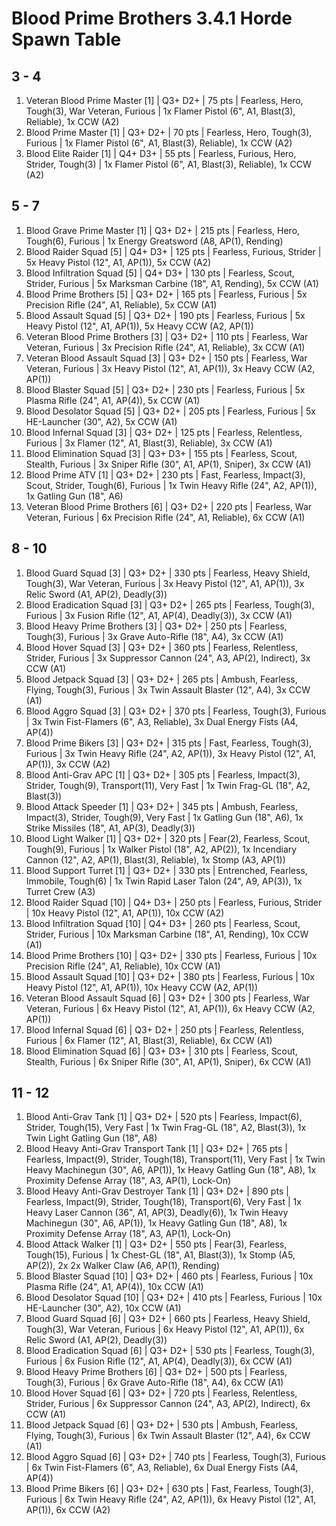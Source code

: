 # Blood Prime Brothers 3.4.1 Horde Spawn Table

## 3 - 4

1. Veteran Blood Prime Master [1] | Q3+ D2+ | 75 pts | Fearless, Hero, Tough(3), War Veteran, Furious | 1x Flamer Pistol (6", A1, Blast(3), Reliable), 1x CCW (A2)
1. Blood Prime Master [1] | Q3+ D2+ | 70 pts | Fearless, Hero, Tough(3), Furious | 1x Flamer Pistol (6", A1, Blast(3), Reliable), 1x CCW (A2)
1. Blood Elite Raider [1] | Q4+ D3+ | 55 pts | Fearless, Furious, Hero, Strider, Tough(3) | 1x Flamer Pistol (6", A1, Blast(3), Reliable), 1x CCW (A2)

## 5 - 7

1. Blood Grave Prime Master [1] | Q3+ D2+ | 215 pts | Fearless, Hero, Tough(6), Furious | 1x Energy Greatsword (A8, AP(1), Rending)
1. Blood Raider Squad [5] | Q4+ D3+ | 125 pts | Fearless, Furious, Strider | 5x Heavy Pistol (12", A1, AP(1)), 5x CCW (A2)
1. Blood Infiltration Squad [5] | Q4+ D3+ | 130 pts | Fearless, Scout, Strider, Furious | 5x Marksman Carbine (18", A1, Rending), 5x CCW (A1)
1. Blood Prime Brothers [5] | Q3+ D2+ | 165 pts | Fearless, Furious | 5x Precision Rifle (24", A1, Reliable), 5x CCW (A1)
1. Blood Assault Squad [5] | Q3+ D2+ | 190 pts | Fearless, Furious | 5x Heavy Pistol (12", A1, AP(1)), 5x Heavy CCW (A2, AP(1))
1. Veteran Blood Prime Brothers [3] | Q3+ D2+ | 110 pts | Fearless, War Veteran, Furious | 3x Precision Rifle (24", A1, Reliable), 3x CCW (A1)
1. Veteran Blood Assault Squad [3] | Q3+ D2+ | 150 pts | Fearless, War Veteran, Furious | 3x Heavy Pistol (12", A1, AP(1)), 3x Heavy CCW (A2, AP(1))
1. Blood Blaster Squad [5] | Q3+ D2+ | 230 pts | Fearless, Furious | 5x Plasma Rifle (24", A1, AP(4)), 5x CCW (A1)
1. Blood Desolator Squad [5] | Q3+ D2+ | 205 pts | Fearless, Furious | 5x HE-Launcher (30", A2), 5x CCW (A1)
1. Blood Infernal Squad [3] | Q3+ D2+ | 125 pts | Fearless, Relentless, Furious | 3x Flamer (12", A1, Blast(3), Reliable), 3x CCW (A1)
1. Blood Elimination Squad [3] | Q3+ D3+ | 155 pts | Fearless, Scout, Stealth, Furious | 3x Sniper Rifle (30", A1, AP(1), Sniper), 3x CCW (A1)
1. Blood Prime ATV [1] | Q3+ D2+ | 230 pts | Fast, Fearless, Impact(3), Scout, Strider, Tough(6), Furious | 1x Twin Heavy Rifle (24", A2, AP(1)), 1x Gatling Gun (18", A6)
1. Veteran Blood Prime Brothers [6] | Q3+ D2+ | 220 pts | Fearless, War Veteran, Furious | 6x Precision Rifle (24", A1, Reliable), 6x CCW (A1)

## 8 - 10

1. Blood Guard Squad [3] | Q3+ D2+ | 330 pts | Fearless, Heavy Shield, Tough(3), War Veteran, Furious | 3x Heavy Pistol (12", A1, AP(1)), 3x Relic Sword (A1, AP(2), Deadly(3))
1. Blood Eradication Squad [3] | Q3+ D2+ | 265 pts | Fearless, Tough(3), Furious | 3x Fusion Rifle (12", A1, AP(4), Deadly(3)), 3x CCW (A1)
1. Blood Heavy Prime Brothers [3] | Q3+ D2+ | 250 pts | Fearless, Tough(3), Furious | 3x Grave Auto-Rifle (18", A4), 3x CCW (A1)
1. Blood Hover Squad [3] | Q3+ D2+ | 360 pts | Fearless, Relentless, Strider, Furious | 3x Suppressor Cannon (24", A3, AP(2), Indirect), 3x CCW (A1)
1. Blood Jetpack Squad [3] | Q3+ D2+ | 265 pts | Ambush, Fearless, Flying, Tough(3), Furious | 3x Twin Assault Blaster (12", A4), 3x CCW (A1)
1. Blood Aggro Squad [3] | Q3+ D2+ | 370 pts | Fearless, Tough(3), Furious | 3x Twin Fist-Flamers (6", A3, Reliable), 3x Dual Energy Fists (A4, AP(4))
1. Blood Prime Bikers [3] | Q3+ D2+ | 315 pts | Fast, Fearless, Tough(3), Furious | 3x Twin Heavy Rifle (24", A2, AP(1)), 3x Heavy Pistol (12", A1, AP(1)), 3x CCW (A2)
1. Blood Anti-Grav APC [1] | Q3+ D2+ | 305 pts | Fearless, Impact(3), Strider, Tough(9), Transport(11), Very Fast | 1x Twin Frag-GL (18", A2, Blast(3))
1. Blood Attack Speeder [1] | Q3+ D2+ | 345 pts | Ambush, Fearless, Impact(3), Strider, Tough(9), Very Fast | 1x Gatling Gun (18", A6), 1x Strike Missiles (18", A1, AP(3), Deadly(3))
1. Blood Light Walker [1] | Q3+ D2+ | 320 pts | Fear(2), Fearless, Scout, Tough(9), Furious | 1x Walker Pistol (18", A2, AP(2)), 1x Incendiary Cannon (12", A2, AP(1), Blast(3), Reliable), 1x Stomp (A3, AP(1))
1. Blood Support Turret [1] | Q3+ D2+ | 330 pts | Entrenched, Fearless, Immobile, Tough(6) | 1x Twin Rapid Laser Talon (24", A9, AP(3)), 1x Turret Crew (A3)
1. Blood Raider Squad [10] | Q4+ D3+ | 250 pts | Fearless, Furious, Strider | 10x Heavy Pistol (12", A1, AP(1)), 10x CCW (A2)
1. Blood Infiltration Squad [10] | Q4+ D3+ | 260 pts | Fearless, Scout, Strider, Furious | 10x Marksman Carbine (18", A1, Rending), 10x CCW (A1)
1. Blood Prime Brothers [10] | Q3+ D2+ | 330 pts | Fearless, Furious | 10x Precision Rifle (24", A1, Reliable), 10x CCW (A1)
1. Blood Assault Squad [10] | Q3+ D2+ | 380 pts | Fearless, Furious | 10x Heavy Pistol (12", A1, AP(1)), 10x Heavy CCW (A2, AP(1))
1. Veteran Blood Assault Squad [6] | Q3+ D2+ | 300 pts | Fearless, War Veteran, Furious | 6x Heavy Pistol (12", A1, AP(1)), 6x Heavy CCW (A2, AP(1))
1. Blood Infernal Squad [6] | Q3+ D2+ | 250 pts | Fearless, Relentless, Furious | 6x Flamer (12", A1, Blast(3), Reliable), 6x CCW (A1)
1. Blood Elimination Squad [6] | Q3+ D3+ | 310 pts | Fearless, Scout, Stealth, Furious | 6x Sniper Rifle (30", A1, AP(1), Sniper), 6x CCW (A1)

## 11 - 12

1. Blood Anti-Grav Tank [1] | Q3+ D2+ | 520 pts | Fearless, Impact(6), Strider, Tough(15), Very Fast | 1x Twin Frag-GL (18", A2, Blast(3)), 1x Twin Light Gatling Gun (18", A8)
1. Blood Heavy Anti-Grav Transport Tank [1] | Q3+ D2+ | 765 pts | Fearless, Impact(9), Strider, Tough(18), Transport(11), Very Fast | 1x Twin Heavy Machinegun (30", A6, AP(1)), 1x Heavy Gatling Gun (18", A8), 1x Proximity Defense Array (18", A3, AP(1), Lock-On)
1. Blood Heavy Anti-Grav Destroyer Tank [1] | Q3+ D2+ | 890 pts | Fearless, Impact(9), Strider, Tough(18), Transport(6), Very Fast | 1x Heavy Laser Cannon (36", A1, AP(3), Deadly(6)), 1x Twin Heavy Machinegun (30", A6, AP(1)), 1x Heavy Gatling Gun (18", A8), 1x Proximity Defense Array (18", A3, AP(1), Lock-On)
1. Blood Attack Walker [1] | Q3+ D2+ | 550 pts | Fear(3), Fearless, Tough(15), Furious | 1x Chest-GL (18", A1, Blast(3)), 1x Stomp (A5, AP(2)), 2x 2x Walker Claw (A6, AP(1), Rending)
1. Blood Blaster Squad [10] | Q3+ D2+ | 460 pts | Fearless, Furious | 10x Plasma Rifle (24", A1, AP(4)), 10x CCW (A1)
1. Blood Desolator Squad [10] | Q3+ D2+ | 410 pts | Fearless, Furious | 10x HE-Launcher (30", A2), 10x CCW (A1)
1. Blood Guard Squad [6] | Q3+ D2+ | 660 pts | Fearless, Heavy Shield, Tough(3), War Veteran, Furious | 6x Heavy Pistol (12", A1, AP(1)), 6x Relic Sword (A1, AP(2), Deadly(3))
1. Blood Eradication Squad [6] | Q3+ D2+ | 530 pts | Fearless, Tough(3), Furious | 6x Fusion Rifle (12", A1, AP(4), Deadly(3)), 6x CCW (A1)
1. Blood Heavy Prime Brothers [6] | Q3+ D2+ | 500 pts | Fearless, Tough(3), Furious | 6x Grave Auto-Rifle (18", A4), 6x CCW (A1)
1. Blood Hover Squad [6] | Q3+ D2+ | 720 pts | Fearless, Relentless, Strider, Furious | 6x Suppressor Cannon (24", A3, AP(2), Indirect), 6x CCW (A1)
1. Blood Jetpack Squad [6] | Q3+ D2+ | 530 pts | Ambush, Fearless, Flying, Tough(3), Furious | 6x Twin Assault Blaster (12", A4), 6x CCW (A1)
1. Blood Aggro Squad [6] | Q3+ D2+ | 740 pts | Fearless, Tough(3), Furious | 6x Twin Fist-Flamers (6", A3, Reliable), 6x Dual Energy Fists (A4, AP(4))
1. Blood Prime Bikers [6] | Q3+ D2+ | 630 pts | Fast, Fearless, Tough(3), Furious | 6x Twin Heavy Rifle (24", A2, AP(1)), 6x Heavy Pistol (12", A1, AP(1)), 6x CCW (A2)